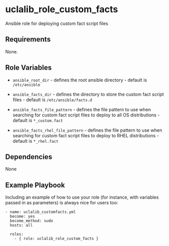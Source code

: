 uclalib_role_custom_facts
=========

Ansible role for deploying custom fact script files

Requirements
------------

None.

Role Variables
--------------

* `ansible_root_dir` - defines the root ansible directory - default is `/etc/ansible`

* `ansible_facts_dir` - defines the directory to store the custom fact script files - default is `/etc/ansible/facts.d`

* `ansible_facts_file_pattern` - defines the file pattern to use when searching for custom fact script files to deploy to all OS distributions - default is `*_custom.fact`

* `ansible_facts_rhel_file_pattern` - defines the file pattern to use when searching for custom fact script files to deploy to RHEL distributions - default is `*_rhel.fact`

Dependencies
------------

None

Example Playbook
----------------

Including an example of how to use your role (for instance, with variables passed in as parameters) is always nice for users too:
```
- name: uclalib_customfacts.yml
  become: yes
  become_method: sudo
  hosts: all

  roles:
    - { role: uclalib_role_custom_facts }
```
